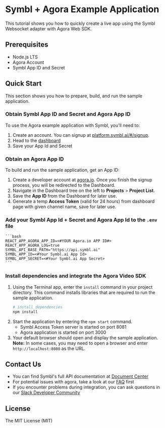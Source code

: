 # Symbl + Agora Example Application

This tutorial shows you how to quickly create a live app using the Symbl Websocket adapter with Agora Web SDK.

## Prerequisites

- Node.js LTS
- Agora Account
- Symbl App ID and Secret

## Quick Start

This section shows you how to prepare, build, and run the sample application. 

### Obtain Symbl App ID and Secret and Agora App ID

To use the Agora example application with Symbl, you'll need to:
1. Create an account. You can signup at [platform.symbl.ai/#/signup](https://platform.symbl.ai/#/signup). 
2. Head to the [dashboard](https://platform.symbl.ai/#/home)
3. Save your App Id and Secret 

### Obtain an Agora App ID

To build and run the sample application, get an App ID:
1. Create a developer account at [agora.io](https://dashboard.agora.io/signin/). Once you finish the signup process, you will be redirected to the Dashboard.
2. Navigate in the Dashboard tree on the left to **Projects** > **Project List**.
3. Save the **App ID** from the Dashboard for later use.
4. Generate a temp **Access Token** (valid for 24 hours) from dashboard page with given channel name, save for later use.

### Add your Symbl App Id + Secret and Agora App Id to the  `.env` file

    ```bash
    REACT_APP_AGORA_APP_ID=<#YOUR Agora.io APP ID#>
    REACT_APP_AGORA_LOG=true
    SYMBL_API_BASE_PATH="https://api.symbl.ai"
    SYMBL_APP_ID=<#Your Symbl.ai App Id>
    SYMBL_APP_SECRET=<#Your Symbl.ai App Secret>
    ```

### Install dependencies and integrate the Agora Video SDK


1. Using the Terminal app, enter the `install` command in your project directory. This command installs libraries that are required to run the sample application.
    ``` bash
    # install dependencies
    npm install
    ```
2. Start the application by entering the `npm start` command. 
   * Symbl Access Token server is started on port 8081
   * Agora application is started on port 3000
3. Your default browser should open and display the sample application.
    **Note:** In some cases, you may need to open a browser and enter `http://localhost:8080` as the URL.


## Contact Us

- You can find Symbl's full API documentation at [Document Center](https://docs.symbl.ai)
- For potential issues with agora, take a look at our [FAQ](https://docs.agora.io/en/faq) first
- If you encounter problems during integration, you can ask questions in our [Slack Developer Community](https://symbldotai.slack.com/join/shared_invite/zt-4sic2s11-D3x496pll8UHSJ89cm78CA#/) 

## License

The MIT License (MIT)

